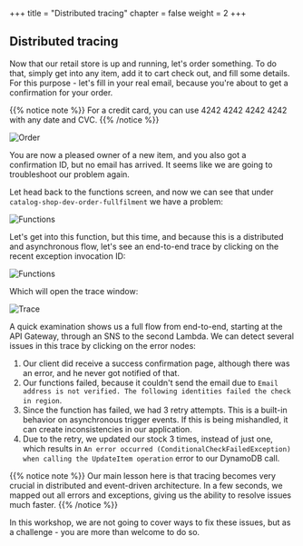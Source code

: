 +++
title = "Distributed tracing"
chapter = false
weight = 2
+++

## Distributed tracing

Now that our retail store is up and running, let's order something. To do that, simply get into any item, add it to cart check out, and fill some details. For this purpose - let's fill in your real email, because you're about to get a confirmation for your order.

{{% notice note %}}
For a credit card, you can use 4242 4242 4242 4242 with any date and CVC.
{{% /notice %}}

![Order](/images/troubleshooting/order.png)

You are now a pleased owner of a new item, and you also got a confirmation ID, but no email has arrived. It seems like we are going to troubleshoot our problem again.

Let head back to the functions screen, and now we can see that under `catalog-shop-dev-order-fullfilment` we have a problem:

![Functions](/images/troubleshooting/functions_2.png)

Let's get into this function, but this time, and because this is a distributed and asynchronous flow, let's see an end-to-end trace by clicking on the recent exception invocation ID:


![Functions](/images/troubleshooting/function_2.png)

Which will open the trace window:

![Trace](/images/troubleshooting/trace.png)

A quick examination shows us a full flow from end-to-end, starting at the API Gateway, through an SNS to the second Lambda. We can detect several issues in this trace by clicking on the error nodes:

1. Our client did receive a success confirmation page, although there was an error, and he never got notified of that.
2. Our functions failed, because it couldn't send the email due to `Email address is not verified. The following identities failed the check in region`.
3. Since the function has failed, we had 3 retry attempts. This is a built-in behavior on asynchronous trigger events. If this is being mishandled, it can create inconsistencies in our application.
4. Due to the retry, we updated our stock 3 times, instead of just one, which results in `An error occurred (ConditionalCheckFailedException) when calling the UpdateItem operation` error to our DynamoDB call.

{{% notice note %}}
Our main lesson here is that tracing becomes very crucial in distributed and event-driven architecture. In a few seconds, we mapped out all errors and exceptions, giving us the ability to resolve issues much faster.
{{% /notice %}}

In this workshop, we are not going to cover ways to fix these issues, but as a challenge - you are more than welcome to do so.